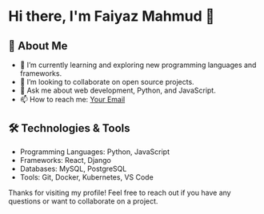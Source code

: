 # Hi there, I'm Faiyaz Mahmud 👋

## 🚀 About Me
- 🌱 I’m currently learning and exploring new programming languages and frameworks.
- 👯 I’m looking to collaborate on open source projects.
- 💬 Ask me about web development, Python, and JavaScript.
- 📫 How to reach me: [Your Email](mailto:fmtoha2018@gmail.com)

## 🛠️ Technologies & Tools
- Programming Languages: Python, JavaScript
- Frameworks: React, Django
- Databases: MySQL, PostgreSQL
- Tools: Git, Docker, Kubernetes, VS Code

<!-- ## 📈 GitHub Stats
[Faiyazmahmud75's GitHub stats](https://github-readme-stats.vercel.app/api?username=Faiyazmahmud75&show_icons=true&theme=radical)

## 📌 Pinned Repositories
[![ReadMe Card](https://github-readme-stats.vercel.app/api/pin/?username=Faiyazmahmud75&repo=your-repo-name&theme=radical)](https://github.com/Faiyazmahmud75/your-repo-name)
[![ReadMe Card](https://github-readme-stats.vercel.app/api/pin/?username=Faiyazmahmud75&repo=another-repo-name&theme=radical)](https://github.com/Faiyazmahmud75/another-repo-name)

## 📫 Connect with Me
- LinkedIn: [Faiyazmahmud75](https://www.linkedin.com/in/your-linkedin-profile/)
- Twitter: [@yourtwitterhandle](https://twitter.com/yourtwitterhandle)
-->
Thanks for visiting my profile! Feel free to reach out if you have any questions or want to collaborate on a project.
